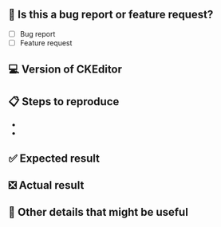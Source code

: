 ## 🐞 Is this a bug report or feature request?
 - [ ] Bug report
 - [ ] Feature request

## 💻 Version of CKEditor
<!-- Please specify version -->

## 📋 Steps to reproduce
 * 
 *

## ✅ Expected result

## ❎ Actual result

## 📃 Other details that might be useful
